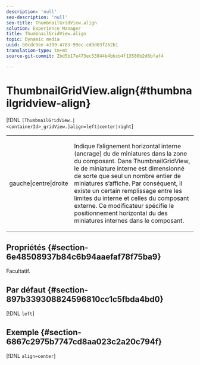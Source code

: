 ```yaml
---
description: 'null'
seo-description: 'null'
seo-title: ThumbnailGridView.align
solution: Experience Manager
title: ThumbnailGridView.align
topic: Dynamic media
uuid: b0cdc9ee-4399-4783-99ec-cd9d03f262b1
translation-type: tm+mt
source-git-commit: 2bd5b17e473ec53844b4bbcb4f13580b2d6bfaf4

---
```



# ThumbnailGridView.align{#thumbnailgridview-align}

[!DNL `[ThumbnailGridView.|<containerId>_gridView.]align=left|center|right`]

<table id="table_95890560230C48BBB03A8082F56382CA"> 
 <tbody> 
  <tr> 
   <td> <p> <span class="codeph"> gauche|centre|droite</span> </p> </td> 
   <td> <p> Indique l’alignement horizontal interne (ancrage) du de miniatures  dans la zone du composant. Dans ThumbnailGridView, le  de miniature interne est dimensionné de sorte que seul un nombre entier de miniatures s’affiche. Par conséquent, il existe un certain remplissage entre les limites du interne et celles du composant externe. Ce modificateur spécifie le positionnement horizontal du  des miniatures internes dans le composant. </p> </td> 
  </tr> 
 </tbody> 
</table>

## Propriétés {#section-6e48508937b84c6b94aaefaf78f75ba9}

Facultatif.

## Par défaut {#section-897b339308824596810cc1c5fbda4bd0}

[!DNL `left`]

## Exemple {#section-6867c2975b7747cd8aa023c2a20c794f}

[!DNL `align=center`]
